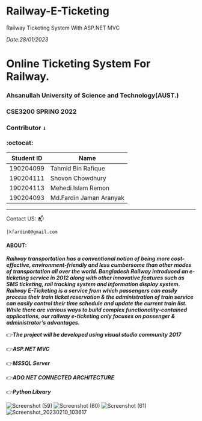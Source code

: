 # Railway-E-Ticketing
Railway Ticketing System With ASP.NET MVC

*Date:28/01/2023*
# Online Ticketing System For Railway.
### Ahsanullah University of Science and Technology(AUST.)
### CSE3200 SPRING 2022
### Contributor <kbd>↓</kbd><br/><br/>:octocat:

Student ID              |  Name
----------------------- | -------------
190204099               |  Tahmid Bin Rafique
190204111               |  Shovon Chowdhury
190204113               |  Mehedi Islam Remon
190204093               |  Md.Fardin Jaman Aranyak
----------------------------------------
Contact US: :mailbox_with_mail:

    |kfardin0@gmail.com
    


#### ABOUT: <br/>

***Railway transportation has a conventional notion of being more cost-effective, environment-friendly
and less cumbersome than other modes of transportation all over the world. Bangladesh Railway
introduced an e-ticketing service in 2012 along with other innovative features such as SMS ticketing,
rail tracking system and information display system. Railway E-Ticketing is a service from which
passengers can easily process their train ticket reservation & the administration of train service can
easily control their time schedule and update the current train list. While there are various ways to
build complex functionality-contained applications, our railway e-ticketing only focuses on passenger
& administrator’s advantages.***

:point_right:***The project will be developed using visual studio community 2017<br/>***

:point_right:***ASP.NET MVC <br/>***

:point_right:***MSSQL Server <br/>***

:point_right:***ADO.NET CONNECTED ARCHITECTURE<br/>***

:point_right:***Python Library<br/>***

![Screenshot (59)](https://user-images.githubusercontent.com/64925270/215279889-3b8ccb25-87da-4a71-b1bc-95f9aead9586.png)
![Screenshot (60)](https://user-images.githubusercontent.com/64925270/215279949-18468db7-5268-4605-a1d8-acc000287747.png)
![Screenshot (61)](https://user-images.githubusercontent.com/64925270/215279960-d1db0fa4-31cd-4f00-8605-55b0a7dd5c85.png)
![Screenshot_20230210_103617](https://user-images.githubusercontent.com/64925270/218146171-30c0e451-656c-48d3-800f-5efddd5c233a.png)

